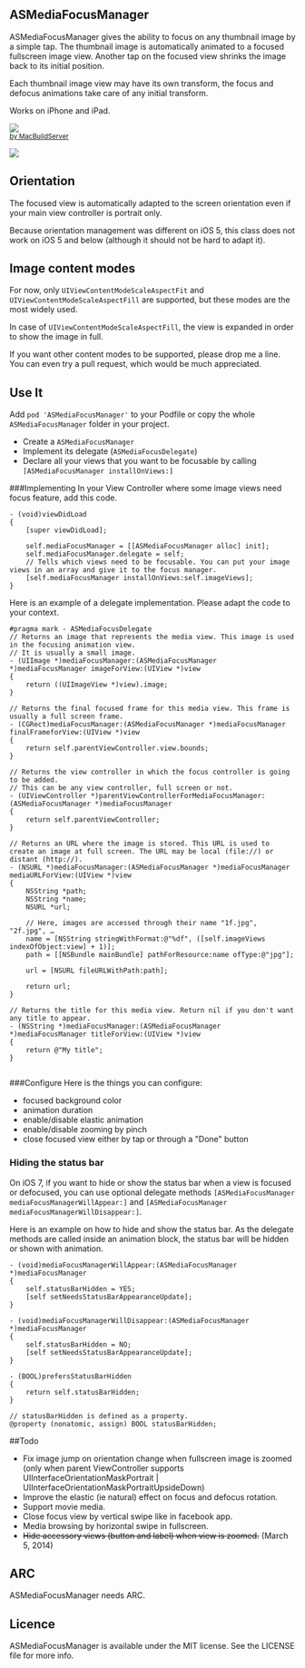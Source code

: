 ## ASMediaFocusManager
ASMediaFocusManager gives the ability to focus on any thumbnail image by a simple tap. The thumbnail image is automatically animated to a focused fullscreen image view. Another tap on the focused view shrinks the image back to its initial position.

Each thumbnail image view may have its own transform, the focus and defocus animations take care of any initial transform.

Works on iPhone and iPad.

<div class="macbuildserver-block">
    <a class="macbuildserver-button" href="http://macbuildserver.com/project/github/build/?xcode_project=Example%2FASMediaFocusExemple.xcodeproj&amp;target=ASMediaFocusExemple&amp;repo_url=https%3A%2F%2Fgithub.com%2Fautresphere%2FASMediaFocusManager&amp;build_conf=Release" target="_blank"><img src="http://com.macbuildserver.github.s3-website-us-east-1.amazonaws.com/button_up.png"/></a><br/><sup><a href="http://macbuildserver.com/github/opensource/" target="_blank">by MacBuildServer</a></sup>
</div>

![](https://github.com/autresphere/ASMediaFocusManager/raw/master/Screenshots/video.gif) 

## Orientation
The focused view is automatically adapted to the screen orientation even if your main view controller is portrait only.

Because orientation management was different on iOS 5, this class does not work on iOS 5 and below (although it should not be hard to adapt it).
## Image content modes
For now, only `UIViewContentModeScaleAspectFit` and `UIViewContentModeScaleAspectFill` are supported, but these modes are the most widely used.

In case of `UIViewContentModeScaleAspectFill`, the view is expanded in order to show the image in full.

If you want other content modes to be supported, please drop me a line. You can even try a pull request, which would be much appreciated.

## Use It
Add `pod 'ASMediaFocusManager'` to your Podfile or copy the whole `ASMediaFocusManager` folder in your project.

* Create a `ASMediaFocusManager`
* Implement its delegate (`ASMediaFocusDelegate`)
* Declare all your views that you want to be focusable by calling `[ASMediaFocusManager installOnViews:]`

###Implementing
In your View Controller where some image views need focus feature, add this code.

```objc
- (void)viewDidLoad
{
    [super viewDidLoad];
    
    self.mediaFocusManager = [[ASMediaFocusManager alloc] init];
    self.mediaFocusManager.delegate = self;
    // Tells which views need to be focusable. You can put your image views in an array and give it to the focus manager.
    [self.mediaFocusManager installOnViews:self.imageViews];
}
```

Here is an example of a delegate implementation. Please adapt the code to your context.
```objc
#pragma mark - ASMediaFocusDelegate
// Returns an image that represents the media view. This image is used in the focusing animation view.
// It is usually a small image.
- (UIImage *)mediaFocusManager:(ASMediaFocusManager *)mediaFocusManager imageForView:(UIView *)view
{
    return ((UIImageView *)view).image;
}

// Returns the final focused frame for this media view. This frame is usually a full screen frame.
- (CGRect)mediaFocusManager:(ASMediaFocusManager *)mediaFocusManager finalFrameforView:(UIView *)view
{
    return self.parentViewController.view.bounds;
}

// Returns the view controller in which the focus controller is going to be added.
// This can be any view controller, full screen or not.
- (UIViewController *)parentViewControllerForMediaFocusManager:(ASMediaFocusManager *)mediaFocusManager
{
    return self.parentViewController;
}

// Returns an URL where the image is stored. This URL is used to create an image at full screen. The URL may be local (file://) or distant (http://).
- (NSURL *)mediaFocusManager:(ASMediaFocusManager *)mediaFocusManager mediaURLForView:(UIView *)view
{
    NSString *path;
    NSString *name;
    NSURL *url;
    
    // Here, images are accessed through their name "1f.jpg", "2f.jpg", …
    name = [NSString stringWithFormat:@"%df", ([self.imageViews indexOfObject:view] + 1)];
    path = [[NSBundle mainBundle] pathForResource:name ofType:@"jpg"];
    
    url = [NSURL fileURLWithPath:path];
    
    return url;
}

// Returns the title for this media view. Return nil if you don't want any title to appear.
- (NSString *)mediaFocusManager:(ASMediaFocusManager *)mediaFocusManager titleForView:(UIView *)view
{
	return @"My title";
}


```

###Configure
Here is the things you can configure:

* focused background color 
* animation duration
* enable/disable elastic animation
* enable/disable zooming by pinch
* close focused view either by tap or through a "Done" button

### Hiding the status bar
On iOS 7, if you want to hide or show the status bar when a view is focused or defocused, you can use optional delegate methods `[ASMediaFocusManager mediaFocusManagerWillAppear:]` and `[ASMediaFocusManager mediaFocusManagerWillDisappear:]`.

Here is an example on how to hide and show the status bar. As the delegate methods are called inside an animation block, the status bar will be hidden or shown with animation.
```objc
- (void)mediaFocusManagerWillAppear:(ASMediaFocusManager *)mediaFocusManager
{
    self.statusBarHidden = YES;
	[self setNeedsStatusBarAppearanceUpdate];
}

- (void)mediaFocusManagerWillDisappear:(ASMediaFocusManager *)mediaFocusManager
{
    self.statusBarHidden = NO;
    [self setNeedsStatusBarAppearanceUpdate];
}

- (BOOL)prefersStatusBarHidden
{
    return self.statusBarHidden;
}

// statusBarHidden is defined as a property.
@property (nonatomic, assign) BOOL statusBarHidden;

```


##Todo
* Fix image jump on orientation change when fullscreen image is zoomed (only when parent ViewController supports UIInterfaceOrientationMaskPortrait | UIInterfaceOrientationMaskPortraitUpsideDown)
* Improve the elastic (ie natural) effect on focus and defocus rotation.
* Support movie media.
* Close focus view by vertical swipe like in facebook app.
* Media browsing by horizontal swipe in fullscreen.
* ~~Hide accessory views (button and label) when view is zoomed.~~ (March 5, 2014)

## ARC
ASMediaFocusManager needs ARC.

## Licence
ASMediaFocusManager is available under the MIT license. See the LICENSE file for more info.


